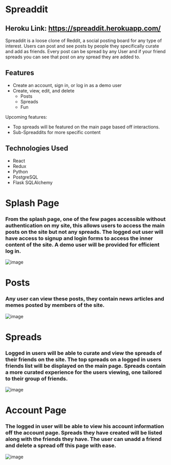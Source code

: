 # Spreaddit
## Heroku Link: https://spreaddit.herokuapp.com/

Spreaddit is a loose clone of Reddit, a social posting board for any type of interest. Users can post and see posts by people they specifically curate and add as friends. Every post can be spread by any User and if your friend spreads you can see that post on any spread they are added to.


## Features
- Create an account, sign in, or log in as a demo user
- Create, view, edit, and delete
   - Posts
   - Spreads
   - Fun


Upcoming features:
- Top spreads will be featured on the main page based off interactions.
- Sub-Spreaddits for more specific content

## Technologies Used
- React
- Redux
- Python
- PostgreSQL
- Flask SQLAlchemy



# Splash Page
### From the splash page, one of the few pages accessible without authentication on my site, this allows users to access the main posts on the site but not any spreads. The logged out user will have access to signup and login forms to access the inner content of the site. A demo user will be provided for efficient log in.
![image](https://user-images.githubusercontent.com/32913497/162892277-249b90a5-726f-4991-9d44-205a497efaa0.png)

# Posts
### Any user can view these posts, they contain news articles and memes posted by members of the site.
![image](https://user-images.githubusercontent.com/32913497/162892351-3bbad235-336c-4b45-8497-0ff191f72e01.png)

# Spreads
### Logged in users will be able to curate and view the spreads of their friends on the site. The top spreads on a logged in users friends list will be displayed on the main page. Spreads contain a more curated experience for the users viewing, one tailored to their group of friends.
![image](https://user-images.githubusercontent.com/32913497/162892393-4a274961-7117-43cc-bf00-963c4303cf2f.png)

# Account Page
### The logged in user will be able to view his account information off the account page. Spreads they have created will be listed along with the friends they have. The user can unadd a friend and delete a spread off this page with ease.
![image](https://user-images.githubusercontent.com/32913497/162892461-f96d814f-7fdb-49cd-8658-97f7760ead3e.png)
